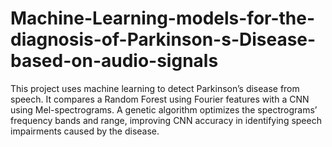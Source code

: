 # Machine-Learning-models-for-the-diagnosis-of-Parkinson-s-Disease-based-on-audio-signals
This project uses machine learning to detect Parkinson’s disease from speech. It compares a Random Forest using Fourier features with a CNN using Mel-spectrograms. A genetic algorithm optimizes the spectrograms’ frequency bands and range, improving CNN accuracy in identifying speech impairments caused by the disease.
